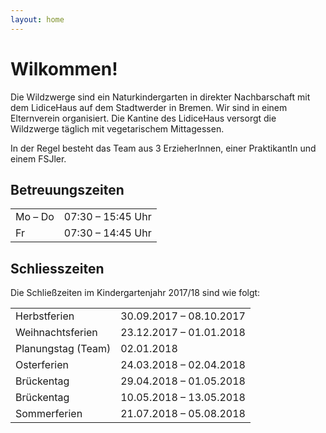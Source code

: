 ```yaml
---
layout: home
---
```


# Wilkommen!

Die Wildzwerge sind ein Naturkindergarten in direkter Nachbarschaft mit dem
LidiceHaus auf dem Stadtwerder in Bremen. Wir sind in einem Elternverein
organisiert. Die Kantine des LidiceHaus versorgt die Wildzwerge täglich mit
vegetarischem Mittagessen.

In der Regel besteht das Team aus 3 ErzieherInnen, einer PraktikantIn und einem
FSJler.

## Betreuungszeiten

<table>
  <tr>
    <td>Mo – Do</td>
    <td>07:30 – 15:45 Uhr</td>
  </tr>

  <tr>
    <td>Fr</td>
    <td>07:30 – 14:45 Uhr</td>
  </tr>
</table>

## Schliesszeiten

Die Schließzeiten im Kindergartenjahr 2017/18 sind wie folgt:

<table>
  <tr>
    <td>Herbstferien</td>
    <td>30.09.2017 – 08.10.2017</td>
  </tr>

  <tr>
    <td>Weihnachtsferien</td>
    <td>23.12.2017 – 01.01.2018</td>
  </tr>

  <tr>
    <td>Planungstag (Team)</td>
    <td>02.01.2018</td>
  </tr>
  
  <tr>
    <td>Osterferien</td>
    <td>24.03.2018 – 02.04.2018</td>
  </tr>

  <tr>
    <td>Brückentag</td>
    <td>29.04.2018 – 01.05.2018</td>
  </tr>

  <tr>
    <td>Brückentag</td>
    <td>10.05.2018 – 13.05.2018</td>
  </tr>

  <tr>
    <td>Sommerferien</td>
    <td>21.07.2018 – 05.08.2018</td>
  </tr>
</table>
